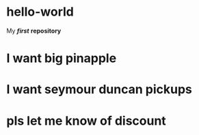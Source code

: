 # hello-world
My ***first*** **repository** 
# I want big pinapple
# I want seymour duncan pickups
# pls let me know of discount
